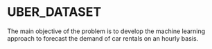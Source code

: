 # UBER_DATASET
The main objective of the problem is to develop the machine learning approach to forecast the demand of car rentals on an hourly basis. 
